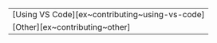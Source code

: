 ||
|--------|
| [Using VS Code][ex~contributing~using-vs-code] |
| [Other][ex~contributing~other] |
